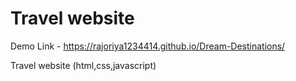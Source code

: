 # Travel website 

Demo Link - https://rajoriya1234414.github.io/Dream-Destinations/

 Travel website (html,css,javascript)
